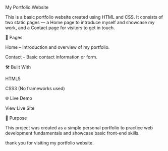 My Portfolio Website

This is a basic portfolio website created using HTML and CSS. It consists of two static pages — a Home page to introduce myself and showcase my work, and a Contact page for visitors to get in touch.

📄 Pages

Home – Introduction and overview of my portfolio.

Contact – Basic contact information or form.

🛠️ Built With

HTML5

CSS3 (No frameworks used)

🌐 Live Demo

View Live Site

<!-- Replace # with your live URL, e.g., GitHub Pages or Netlify -->
📌 Purpose

This project was created as a simple personal portfolio to practice web development fundamentals and showcase basic front-end skills.

thank you for visiting my portfolio website.
